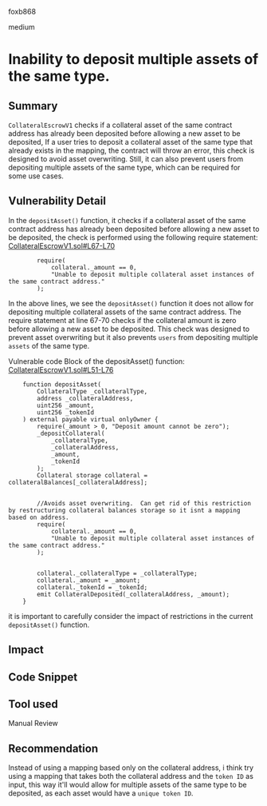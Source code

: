 foxb868

medium

# Inability to deposit multiple assets of the same type.

## Summary
`CollateralEscrowV1` checks if a collateral asset of the same contract address has already been deposited before allowing a new asset to be deposited, If a user tries to deposit a collateral asset of the same type that already exists in the mapping, the contract will throw an error, this check is designed to avoid asset overwriting. Still, it can also prevent users from depositing multiple assets of the same type, which can be required for some use cases.

## Vulnerability Detail
In the `depositAsset()` function, it checks if a collateral asset of the same contract address has already been deposited before allowing a new asset to be deposited, the check is performed using the following require statement: [CollateralEscrowV1.sol#L67-L70](https://github.com/sherlock-audit/2023-03-teller/blob/main/teller-protocol-v2/packages/contracts/contracts/escrow/CollateralEscrowV1.sol#L67-L70)
```solidity
        require(
            collateral._amount == 0,
            "Unable to deposit multiple collateral asset instances of the same contract address."
        );
```
In the above lines, we see the `depositAsset()` function it does not allow for depositing multiple collateral assets of the same contract address. The require statement at line 67-70 checks if the collateral amount is zero before allowing a new asset to be deposited. This check was designed to prevent asset overwriting but it also prevents `users` from depositing multiple `assets` of the same type.

Vulnerable code Block of the depositAsset() function: [CollateralEscrowV1.sol#L51-L76](https://github.com/sherlock-audit/2023-03-teller/blob/main/teller-protocol-v2/packages/contracts/contracts/escrow/CollateralEscrowV1.sol#L51-L76)
```solidity
    function depositAsset(
        CollateralType _collateralType,
        address _collateralAddress,
        uint256 _amount,
        uint256 _tokenId
    ) external payable virtual onlyOwner {
        require(_amount > 0, "Deposit amount cannot be zero");
        _depositCollateral(
            _collateralType,
            _collateralAddress,
            _amount,
            _tokenId
        );
        Collateral storage collateral = collateralBalances[_collateralAddress];


        //Avoids asset overwriting.  Can get rid of this restriction by restructuring collateral balances storage so it isnt a mapping based on address.
        require(
            collateral._amount == 0,
            "Unable to deposit multiple collateral asset instances of the same contract address."
        );


        collateral._collateralType = _collateralType;
        collateral._amount = _amount;
        collateral._tokenId = _tokenId;
        emit CollateralDeposited(_collateralAddress, _amount);
    }
```
it is important to carefully consider the impact of restrictions in the current `depositAsset()` function.

## Impact

## Code Snippet

## Tool used

Manual Review

## Recommendation
Instead of using a mapping based only on the collateral address, i think try using a mapping that takes both the collateral address and the `token ID` as input, this way it'll would allow for multiple assets of the same type to be deposited, as each asset would have a `unique token ID`.